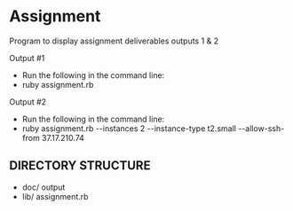 Assignment
===========
Program to display assignment deliverables outputs 1 & 2

Output #1
 - Run the following in the command line:
 - ruby assignment.rb

Output #2
 - Run the following in the command line:
 - ruby assignment.rb --instances 2 --instance-type t2.small --allow-ssh-from 37.17.210.74
 
 DIRECTORY STRUCTURE
-------------------

- doc/             output
- lib/              assignment.rb
